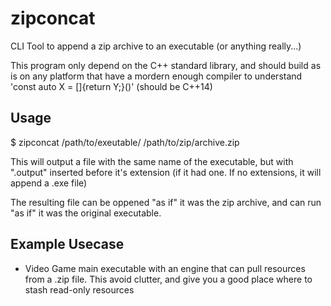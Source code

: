# zipconcat
CLI Tool to append a zip archive to an executable (or anything really...)

This program only depend on the C++ standard library, and should build as is on
any platform that have a mordern enough compiler to understand 
'const auto X = []{return Y;}()' (should be C++14)

## Usage

  $ zipconcat /path/to/exeutable/ /path/to/zip/archive.zip
  
This will output a file with the same name of the executable, but with 
".output" inserted before it's extension (if it had one. If no extensions, it 
will append a .exe file)

The resulting file can be oppened "as if" it was the zip archive, and can run 
"as if" it was the original executable.

## Example Usecase

 - Video Game main executable with an engine that can pull resources from a 
.zip file. This avoid clutter, and give you a good place where to stash 
read-only resources
  
